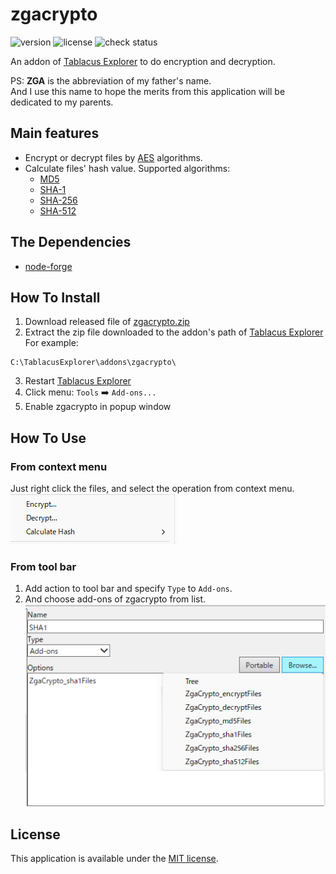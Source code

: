 # zgacrypto
![version](https://img.shields.io/github/package-json/v/zboris12/teaddon-zgacrypto)
![license](https://img.shields.io/github/license/zboris12/teaddon-zgacrypto)
![check status](https://github.com/zboris12/teaddon-zgacrypto/actions/workflows/check.yml/badge.svg)

An addon of [Tablacus Explorer](https://github.com/tablacus/TablacusExplorer) to do encryption and decryption.

PS: __ZGA__ is the abbreviation of my father's name.  
And I use this name to hope the merits from this application will be dedicated to my parents.

## Main features

* Encrypt or decrypt files by [AES](https://en.wikipedia.org/wiki/Advanced_Encryption_Standard) algorithms.
* Calculate files' hash value. Supported algorithms:
  * [MD5](https://en.wikipedia.org/wiki/MD5)
  * [SHA-1](https://en.wikipedia.org/wiki/SHA-1)
  * [SHA-256](https://en.wikipedia.org/wiki/SHA-2)
  * [SHA-512](https://en.wikipedia.org/wiki/SHA-2)

## The Dependencies

* [node-forge](https://github.com/digitalbazaar/forge)  

## How To Install

1. Download released file of [zgacrypto.zip](https://github.com/zboris12/teaddon-zgacrypto/releases)
2. Extract the zip file downloaded to the addon's path of [Tablacus Explorer](https://github.com/tablacus/TablacusExplorer)  
For example:
```
C:\TablacusExplorer\addons\zgacrypto\
```
3. Restart [Tablacus Explorer](https://github.com/tablacus/TablacusExplorer)
4. Click menu: `Tools` :arrow_right: `Add-ons...`
5. Enable zgacrypto in popup window

## How To Use

### From context menu

Just right click the files, and select the operation from context menu.  
![context menu](screenshot-cmenu.png "context menu")

### From tool bar

1. Add action to tool bar and specify `Type` to `Add-ons`.
2. And choose add-ons of zgacrypto from list.  
![toolbar](screenshot-toolbar.png "toolbar")

## License

This application is available under the
[MIT license](https://opensource.org/licenses/MIT).
